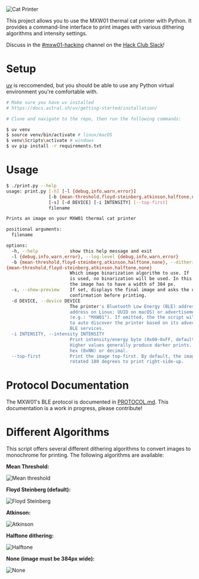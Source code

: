 ![Cat Printer](./media/hackoclock.jpg)

This project allows you to use the MXW01 thermal cat printer with Python. It
provides a command-line interface to print images with various dithering
algorithms and intensity settings.

Discuss in the [#mxw01-hacking](https://hackclub.slack.com/archives/C08MKBC8BE3)
channel on the [Hack Club Slack](https://hackclub.com/slack)!

# Setup

[uv](https://docs.astral.sh/uv/) is reccomended, but you should be able to use
any Python virtual environment you're comfortable with.

```bash
# Make sure you have uv installed
# https://docs.astral.sh/uv/getting-started/installation/

# Clone and navigate to the repo, then run the following commands:

$ uv venv
$ source venv/bin/activate # linux/macOS
$ venv\Scripts\activate # windows
$ uv pip install -r requirements.txt
```

# Usage

```bash
$ ./print.py --help
usage: print.py [-h] [-l {debug,info,warn,error}]
                [-b {mean-threshold,floyd-steinberg,atkinson,halftone,none}]
                [-s] [-d DEVICE] [-i INTENSITY] [--top-first]
                filename

Prints an image on your MXW01 thermal cat printer

positional arguments:
  filename

options:
  -h, --help            show this help message and exit
  -l {debug,info,warn,error}, --log-level {debug,info,warn,error}
  -b {mean-threshold,floyd-steinberg,atkinson,halftone,none}, --dithering-algo
{mean-threshold,floyd-steinberg,atkinson,halftone,none}
                        Which image binarization algorithm to use. If 'none'
                        is used, no binarization will be used. In this case
                        the image has to have a width of 384 px.
  -s, --show-preview    If set, displays the final image and asks the user for
                        confirmation before printing.
  -d DEVICE, --device DEVICE
                        The printer's Bluetooth Low Energy (BLE) address (MAC
                        address on Linux; UUID on macOS) or advertisement name
                        (e.g.: "MXW01"). If omitted, the the script will try
                        to auto discover the printer based on its advertised
                        BLE services.
  -i INTENSITY, --intensity INTENSITY
                        Print intensity/energy byte (0x00-0xFF, default 0x5D).
                        Higher values generally produce darker prints. Accepts
                        hex (0xNN) or decimal.
  --top-first           Print the image top-first. By default, the image is
                        rotated 180 degrees to print right-side-up.
```

# Protocol Documentation

The MXW01's BLE protocol is documented in [PROTOCOL.md](./PROTOCOL.md). This
documentation is a work in progress, please contribute!

# Different Algorithms

This script offers several different dithering algorithms to convert images to
monochrome for printing. The following algorithms are available:

**Mean Threshold:**

![Mean threshold](./media/grumpymeanthreshold.png)

**Floyd Steinberg (default):**

![Floyd Steinberg](./media/grumpyfloydsteinbergexample.png)

**Atkinson:**

![Atkinson](./media/grumpyatkinsonexample.png)

**Halftone dithering:**

![Halftone](./media/grumpyhalftone.png)

**None (image must be 384px wide):**

![None](./media/grumpynone.png)
